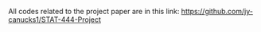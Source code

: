 All codes related to the project paper are in this link: https://github.com/jy-canucks1/STAT-444-Project
